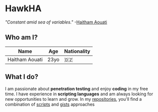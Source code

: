 # HawkHA
_"Constant amid sea of variables."_ -[Haitham Aouati](https://github.com/haithamaouati)

## Who am I?
Name |Age | Nationality
--- | --- | ---
Haitham Aouati | 23yo | :algeria:

## What I do?
I am passionate about **penetration testing** and enjoy **coding** in my free time. I have experience in **scripting languages** and am always looking for new opportunities to learn and grow. In my [repositories](https://github.com/haithamaouati?tab=repositories), you'll find a combination of [scripts](https://github.com/haithamaouati?tab=repositories) and [gists](https://gist.github.com/haithamaouati) approaches

